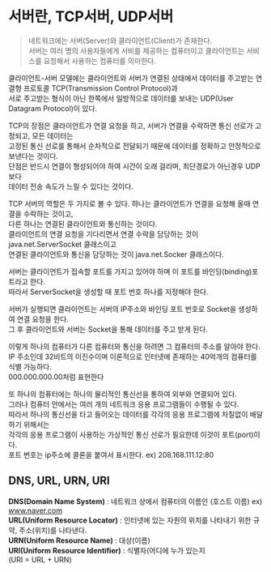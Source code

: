  # 서버란, TCP서버, UDP서버    
 
 >네트워크에는 서버(Server)와 클라이언트(Client)가 존재한다.     
 서버는 여러 명의 사용자들에게 서비를 제공하는 컴퓨터이고 클라이언트는 서비스를 요청해서 사용하는 컴퓨터를 의미한다.     
 
 클라이언트-서버 모델에는 클라이언트와 서버가 연결된 상태에서 데이터를 주고받는 연결형 프로토콜 TCP(Transmission Control Protocol)과      
 서로 주고받는 형식이 아닌 한쪽에서 일방적으로 데이터를 보내는 UDP(User Datagram Protocol)이 있다.     
 
 TCP의 장점은 클라이언트가 연결 요청을 하고, 서버가 연결을 수락하면 통신 선로가 고정되고, 모든 데이터는     
 고정된 통신 선로를 통해서 순차적으로 전달되기 때문에 데이터를 정확하고 안정적으로 보낸다는 것이다.     
 단점은 반드시 연결이 형성되어야 하여 시간이 오래 걸리며, 최단경로가 아닌경우 UDP보다      
 데이터 전송 속도가 느릴 수 있다는 것이다.     
 
 TCP 서버의 역할은 두 가지로 볼 수 있다. 
 하나는 클라이언트가 연결을 요청해 올때 연결을 수락하는 것이고,     
 다른 하나는 연결된 클라이언트와 통신하는 것이다.     
 클라이언트의 연결 요청을 기다리면서 연결 수락을 담당하는 것이 java.net.ServerSocket 클래스이고     
 연결된 클라이언트와 통신을 담당하는 것이 java.net.Socker 클래스이다.     
 
 서버는 클라이언트가 접속할 포트를 가지고 있어야 하며 이 포트를 바인딩(binding)포트라고 한다.     
 따라서 ServerSocket을 생성할 때 포트 번호 하나를 지정해야 한다.     
 
 서버가 실행되면 클라이언트는 서버의 IP주소와 바인딩 포트 번호로 Socket을 생성하여 연결 요청을 한다.     
 그 후 클라이언트와 서버는 Socket을 통해 데이터를 주고 받게 된다.     
 
 이렇게 하나의 컴퓨터가 다른 컴퓨터와 통신을 하려면 그 컴퓨터의 주소를 알아야 한다.      
 IP 주소인데 32비트의 이진수이며 이론적으로 인터넷에 존재하는 40억개의 컴퓨터를 식별 가능하다.     
 000.000.000.00처럼 표현한다     
 
 또 하나의 컴퓨터에는 하나의 물리적인 통신선을 통하여 외부와 연결되어 있다.      
 그러나 컴퓨터 안에서는 여러 개의 네트워크 응용 프로그램들이 수행될 수 있다.      
 따라서 하나의 통신선을 타고 들어오는 데이터를 각각의 응용 프로그램에 차질없이 배달하기 위해서는      
 각각의 응용 프로그램이 사용하는 가상적인 통신 선로가 필요한데 이것이 포트(port)이다.     
 포트 번호는 ip주소에 콜론을 붙여서 표시한다. ex) 208.168.111.12:80     
 
 ## DNS, URL, URN, URI     
 **DNS(Domain Name System)** : 네트워크 상에서 컴퓨터의 이름인 (호스트 이름) ex) www.naver.com      
 **URL(Uniform Resource Locator)** : 인터넷에 있는 자원의 위치를 나타내기 위한 규약, 주소(위치)를 나타낸다.       
 **URN(Uniform Resource Name)** : 대상(이름)     
 **URI(Uniform Resource Identifier)** : 식별자(어디에 누가 있는지     
 (URI = URL + URN)       
